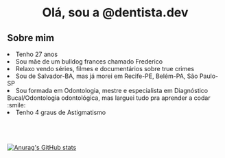 <h1 align="center"> Olá, sou a @dentista.dev</h1>

<h2> Sobre mim </h2>
<li> Tenho 27 anos </li>
<li> Sou mãe de um bulldog frances chamado Frederico </li>
<li> Relaxo vendo séries, filmes e documentários sobre true crimes </li>
<li> Sou de Salvador-BA, mas já morei em Recife-PE, Belém-PA, São Paulo-SP</li>
<li> Sou formada em Odontologia, mestre e especialista em Diagnóstico Bucal/Odontologia odontológica, mas larguei tudo pra aprender a codar :smile: </li>
<li> Tenho 4 graus de Astigmatismo </li>
<br>
<br>
<br>


[![Anurag's GitHub stats](https://github-readme-stats.vercel.app/api?username=majhara&theme=dracula&show_icons=true)](https://github.com/anuraghazra/github-readme-stats)
